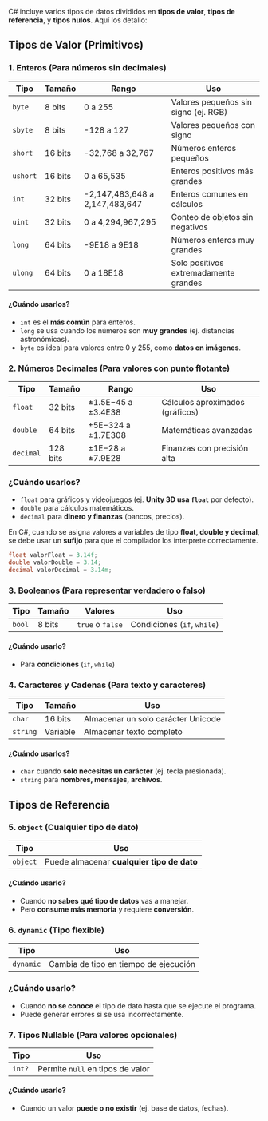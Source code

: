 C# incluye varios tipos de datos divididos en **tipos de valor**, **tipos de referencia**, y **tipos nulos**. Aquí los detallo:

## Tipos de Valor (Primitivos)

### 1️. Enteros (Para números sin decimales)
| Tipo    | Tamaño  | Rango | Uso |
|---------|--------|---------------------------------|----------------------------------|
| `byte`  | 8 bits  | 0 a 255 | Valores pequeños sin signo (ej. RGB) |
| `sbyte` | 8 bits  | -128 a 127 | Valores pequeños con signo |
| `short` | 16 bits | -32,768 a 32,767 | Números enteros pequeños |
| `ushort` | 16 bits | 0 a 65,535 | Enteros positivos más grandes |
| `int`   | 32 bits | -2,147,483,648 a 2,147,483,647 | Enteros comunes en cálculos |
| `uint`  | 32 bits | 0 a 4,294,967,295 | Conteo de objetos sin negativos |
| `long`  | 64 bits | -9E18 a 9E18 | Números enteros muy grandes |
| `ulong` | 64 bits | 0 a 18E18 | Solo positivos extremadamente grandes |
#### ¿Cuándo usarlos?

- `int` es el **más común** para enteros.
- `long` se usa cuando los números son **muy grandes** (ej. distancias astronómicas).
- `byte` es ideal para valores entre 0 y 255, como **datos en imágenes**.

### 2️. Números Decimales (Para valores con punto flotante)
| Tipo      | Tamaño   | Rango              | Uso                             |
| --------- | -------- | ------------------ | ------------------------------- |
| `float`   | 32 bits  | ±1.5E−45 a ±3.4E38 | Cálculos aproximados (gráficos) |
| `double`  | 64 bits  | ±5E−324 a ±1.7E308 | Matemáticas avanzadas           |
| `decimal` | 128 bits | ±1E−28 a ±7.9E28   | Finanzas con precisión alta     |
### ¿Cuándo usarlos?

- `float` para gráficos y videojuegos (ej. **Unity 3D usa `float`** por defecto).
- `double` para cálculos matemáticos.
- `decimal` para **dinero y finanzas** (bancos, precios).

En C#, cuando se asigna valores a variables de tipo **float, double y decimal**, se debe usar un **sufijo** para que el compilador los interprete correctamente.

```csharp
float valorFloat = 3.14f;
double valorDouble = 3.14;
decimal valorDecimal = 3.14m;
```

### 3️. Booleanos (Para representar verdadero o falso)
| Tipo   | Tamaño | Valores          | Uso                         |
| ------ | ------ | ---------------- | --------------------------- |
| `bool` | 8 bits | `true` o `false` | Condiciones (`if`, `while`) |
#### ¿Cuándo usarlo?

- Para **condiciones** (`if`, `while`)

### 4️. Caracteres y Cadenas (Para texto y caracteres)
| Tipo    | Tamaño  | Uso |
|---------|--------|----------------------------------|
| `char`  | 16 bits | Almacenar un solo carácter Unicode |
| `string` | Variable | Almacenar texto completo |
#### ¿Cuándo usarlos?

- `char` cuando **solo necesitas un carácter** (ej. tecla presionada).
- `string` para **nombres, mensajes, archivos**.

## Tipos de Referencia

### 5️. `object` (Cualquier tipo de dato)
| Tipo    | Uso |
|---------|----------------------------------|
| `object` | Puede almacenar **cualquier tipo de dato** |
#### ¿Cuándo usarlo?

- Cuando **no sabes qué tipo de datos** vas a manejar.
- Pero **consume más memoria** y requiere **conversión**.

### 6️. `dynamic` (Tipo flexible)
| Tipo    | Uso |
|---------|----------------------------------|
| `dynamic` | Cambia de tipo en tiempo de ejecución |
### ¿Cuándo usarlo?

- Cuando **no se conoce** el tipo de dato hasta que se ejecute el programa.
- Puede generar errores si se usa incorrectamente.

### 7️. Tipos Nullable (Para valores opcionales)
| Tipo   | Uso                              |
| ------ | -------------------------------- |
| `int?` | Permite `null` en tipos de valor |
#### ¿Cuándo usarlo?

- Cuando un valor **puede o no existir** (ej. base de datos, fechas).
